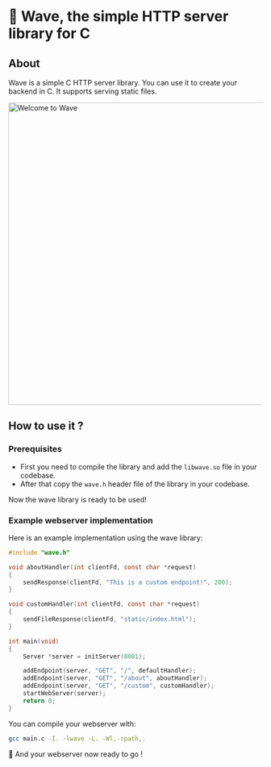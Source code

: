 # 🌊 Wave, the simple HTTP server library for C
## About
Wave is a simple C HTTP server library. You can use it to create your backend in C. It supports serving static files.

<img alt="Welcome to Wave" src="https://vhs.charm.sh/vhs-5NpF84KkSDRpi9GRSHPxbk.gif" width="600" />

## How to use it ?

### Prerequisites
- First you need to compile the library and add the `libwave.so` file in your codebase.
- After that copy the `wave.h` header file of the library in your codebase.

Now the wave library is ready to be used!

### Example webserver implementation

Here is an example implementation using the wave library:
```c
#include "wave.h"

void aboutHandler(int clientFd, const char *request)
{
    sendResponse(clientFd, "This is a custom endpoint!", 200);
}

void customHandler(int clientFd, const char *request)
{
    sendFileResponse(clientFd, "static/index.html");
}

int main(void)
{
    Server *server = initServer(8081);

    addEndpoint(server, "GET", "/", defaultHandler);
    addEndpoint(server, "GET", "/about", aboutHandler);
    addEndpoint(server, "GET", "/custom", customHandler);
    startWebServer(server);
    return 0;
}
```

You can compile your webserver with:
```bash
gcc main.c -I. -lwave -L. -Wl,-rpath,.
```

🎉 And your webserver now ready to go !
